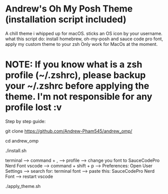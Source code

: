 # Andrew's Oh My Posh Theme (installation script included) 

A chill theme i whipped up for macOS. sticks an OS icon by your username.
what this script do: install homebrew, oh-my-posh and sauce code pro font, apply my custom theme to your zsh 
Only work for MacOs at the moment.



# NOTE: If you know what is a zsh profile (~/.zshrc), please backup your ~/.zshrc before applying the theme. I'm not responsible for any profile lost :v





Step by step guide:

git clone https://github.com/Andrew-Pham545/andrew_omp/

cd andrew_omp

./install.sh

terminal --> command + , --> profile --> change you font to SauceCodePro Nerd Font
vscode --> command + shift + p --> Preferences: Open User Settings --> search for: terminal font --> paste this: SauceCodePro Nerd Font --> restart vscode

./apply_theme.sh

